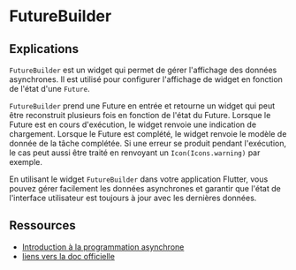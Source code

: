 # FutureBuilder

## Explications

`FutureBuilder` est un widget qui permet de gérer l'affichage des données asynchrones.
Il est utilisé pour configurer l'affichage de widget en fonction de l'état d'une `Future`.

`FutureBuilder` prend une Future en entrée et retourne un widget qui peut être reconstruit
plusieurs fois en fonction de l'état du Future. Lorsque le Future est en cours d'exécution, le
widget renvoie une indication de chargement. Lorsque le Future est complété, le widget renvoie le modèle de donnée de la tâche complétée. Si une 
erreur se produit pendant l'exécution, le cas peut aussi être traité en renvoyant un `Icon(Icons.warning)` par exemple.

En utilisant le widget `FutureBuilder` dans votre application Flutter, vous pouvez gérer facilement
les données asynchrones et garantir que l'état de l'interface utilisateur est toujours à jour avec
les dernières données.

## Ressources

- [Introduction à la programmation asynchrone](https://zapp.run/github/Robert-Scub/formation-flutter/tree/main/console/future/future_intro)
- [liens vers la doc officielle](https://api.flutter.dev/flutter/widgets/FutureBuilder-class.html)